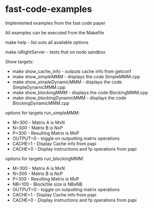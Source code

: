 # fast-code-examples
Implemented examples from the fast code paper

All examples can be executed from the Makefile

make help - list outs all available options

make isRightServer - tests that on node sandbox

Show targets:
 - make show_cache_info         - outputs cache info from getconf
 - make show_simpleMMM          - displays the code SimpleMMM.cpp
 - make show_simpleDynamicMMM   - displays the code SimpleDynamicMMM.cpp
 - make show_blockingMMM        - displays the code BlockingMMM.cpp
 - make show_blockingDynamicMMM - displays the code BlockingDynamicMMM.cpp

options for targets run_simple*MMM*:
 - M=300    - Matrix A is MxN
 - N=300    - Matrix B is NxP
 - P=300    - Resulting Matrix is MxP
 - OUTPUT=0 - toggle on outputting matrix operations
 - CACHE=1  - Display Cache info from papi
 - CACHE=0  - Display instructions and fp operations from papi

options for targets run_blocking*MMM*:
 - M=300    - Matrix A is MxN
 - N=300    - Matrix B is NxP
 - P=300    - Resulting Matrix is MxP
 - NB=100   - Block/tile size is NBxNB
 - OUTPUT=0 - toggle on outputting matrix operations
 - CACHE=1  - Display Cache info from papi
 - CACHE=0  - Display instructions and fp operations from papi


